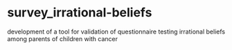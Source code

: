 # survey_irrational-beliefs
development of a tool for validation of questionnaire testing irrational beliefs among parents of children with cancer
